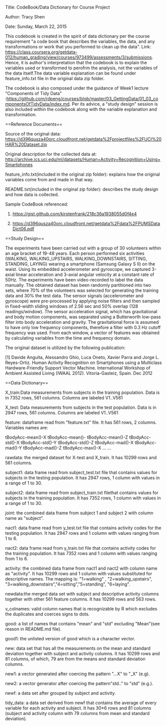 Title: CodeBook/Data Dictionary for Course Project

Author: Tracy Shen

Date: Sunday, March 22, 2015

This codebook is created in the spirit of data dictionary per the course requirement "a code book that describes the variables, the data, and any transformations or work that you performed to clean up the data". Link: https://class.coursera.org/getdata-012/human_grading/view/courses/973499/assessments/3/submissions. Hence, it is author's interpretation that the codebook is to explain the variables used or transformed to perofrm the analysis, not the variables of the data itself.The data variable explanation can be found under feature_info.txt file in the original data zip folder. 

The codebook is also composed under the guidance of Week1 lecture "Components of Tidy Data" :https://github.com/rdpeng/courses/blob/master/03_GettingData/01_03_componentsOfTidyData/index.md. Per its advice, a "study design" session is also included within the codebook along with the variable explanation and transformation. 

==Reference Documents==

Source of the original data: https://d396qusza40orc.cloudfront.net/getdata%2Fprojectfiles%2FUCI%20HAR%20Dataset.zip

Original description for the collected data at: http://archive.ics.uci.edu/ml/datasets/Human+Activity+Recognition+Using+Smartphones

feature_info.txt(included in the original zip folder): explains how the original variables come from and made in that way.

README.txt(included in the original zip folder): describes the study design and how data is collected. 

Sample CodeBook referenced: 

1. https://gist.github.com/kirstenfrank/218c36a1938055d0f4e4

2. https://d396qusza40orc.cloudfront.net/getdata%2Fdata%2FPUMSDataDict06.pdf

==Study Design==

The experiments have been carried out with a group of 30 volunteers within an age bracket of 19-48 years. Each person performed six activities (WALKING, WALKING_UPSTAIRS, WALKING_DOWNSTAIRS, SITTING, STANDING, LAYING) wearing a smartphone (Samsung Galaxy S II) on the waist. Using its embedded accelerometer and gyroscope, we captured 3-axial linear acceleration and 3-axial angular velocity at a constant rate of 50Hz. The experiments have been video-recorded to label the data manually. The obtained dataset has been randomly partitioned into two sets, where 70% of the volunteers was selected for generating the training data and 30% the test data. The sensor signals (accelerometer and gyroscope) were pre-processed by applying noise filters and then sampled in fixed-width sliding windows of 2.56 sec and 50% overlap (128 readings/window). The sensor acceleration signal, which has gravitational and body motion components, was separated using a Butterworth low-pass filter into body acceleration and gravity. The gravitational force is assumed to have only low frequency components, therefore a filter with 0.3 Hz cutoff frequency was used. From each window, a vector of features was obtained by calculating variables from the time and frequency domain. 

The original dataset is utilized by the following publication: 

[1] Davide Anguita, Alessandro Ghio, Luca Oneto, Xavier Parra and Jorge L. Reyes-Ortiz. Human Activity Recognition on Smartphones using a Multiclass Hardware-Friendly Support Vector Machine. International Workshop of Ambient Assisted Living (IWAAL 2012). Vitoria-Gasteiz, Spain. Dec 2012

==Data Dictionary==

X_train:Data measurements from subjects in the training population. Data is in 7352 rows, 561 columns. Columns are labeled V1..V561

X_test: Data measurements from subjects in the test population. Data is in 2947 rows, 561 columns. Columns are labeled V1..V561

feature: dataframe read from "feature.txt" file. It has 561 rows, 2 columns. Variables names are:

tBodyAcc-mean()-X
tBodyAcc-mean()-
tBodyAcc-mean()-Z
tBodyAcc-std()-X
tBodyAcc-std()-Y
tBodyAcc-std()-Z
tBodyAcc-mad()-X
tBodyAcc-mad()-Y
tBodyAcc-mad()-Z
tBodyAcc-max()-X
...
...

rawdata: the merged dataset for X-test and X_train. It has 10299 rows and 561 columns.

subject1: data frame read from subject_test.txt file that contains values for subjects in the testing population. It has 2947 rows, 1 column with values in a range of 1 to 30. 

subject2: data frame read from subject_train.txt filethat contains values for subjects in the training population. It has 7352 rows, 1 column with values in a range of 1 to 30. 

joint: the combined data frame from subject 1 and subject 2 with column name as "subject".

nact1: data frame read from y_test.txt file that contains activity codes for the testing population. It has 2947 rows and 1 column with values ranging from 1 to 6. 

nact2: data frame read from y_train.txt file that contains activity codes for the training population. It has 7352 rows and 1 column with values ranging from 1 to 6. 

activity: the combined data frame from nact1 and nact2 with column name as "activity". It has 10299 rows and 1 column with values substituted for descriptive names. The mapping is: "1=walking" , "2=walking_upstairs", "3=walking_downstairs","4=sitting","5=standing", "6=laying".

newdata:the merged data set with subject and descriptive activity columns together with other 561 feature columns. It has 10299 rows and 563 rows.

v_colnames: valid column names that is recognizable by R which excludes the duplicates and coerces signs to dots. 

good: a list of names that contains "mean" and "std" excluding "Mean"(see reason in README.md file).

good1: the unlisted version of good which is a character vector.

new: data set that has all the measurements on the mean and standard deviation together with subject and activity columns. It has 10299 rows and 81 columns, of which, 79 are from the means and standard deviation columns. 

new1: a vector generated after coercing the pattern "...X" to "_X" (e.g).

new2: a vector generator after coercing the pattern"std.." to "std" (e.g.). 

newf: a data set after grouped by subject and activity.

tidy_data: a data set derived from newf that contains the average of every variable for each activity and subject. It has 30*6 rows and 81 columns (subject and activity column with 79 columns from mean and standard deviation).



